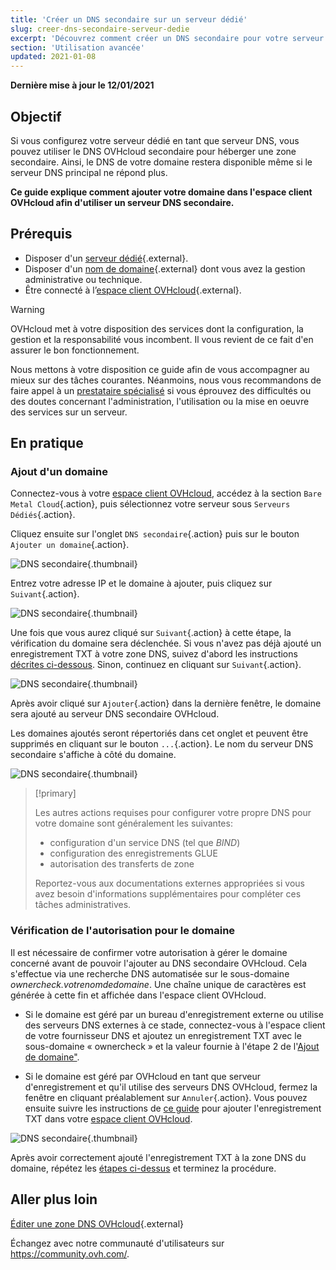 ```yaml
---
title: 'Créer un DNS secondaire sur un serveur dédié'
slug: creer-dns-secondaire-serveur-dedie
excerpt: 'Découvrez comment créer un DNS secondaire pour votre serveur dédié OVHcloud'
section: 'Utilisation avancée'
updated: 2021-01-08
---
```


**Dernière mise à jour le 12/01/2021**

## Objectif

Si vous configurez votre serveur dédié en tant que serveur DNS, vous pouvez utiliser le DNS OVHcloud secondaire pour héberger une zone secondaire. Ainsi, le DNS de votre domaine restera disponible même si le serveur DNS principal ne répond plus.

**Ce guide explique comment ajouter votre domaine dans l'espace client OVHcloud afin d'utiliser un serveur DNS secondaire.**


## Prérequis

* Disposer d'un [serveur dédié](https://www.ovh.com/fr/serveurs_dedies/){.external}.
* Disposer d'un [nom de domaine](https://www.ovh.com/fr/domaines/){.external} dont vous avez la gestion administrative ou technique.
* Être connecté à l’[espace client OVHcloud](https://www.ovh.com/auth/?action=gotomanager&from=https://www.ovh.com/fr/&ovhSubsidiary=fr){.external}.

> [!warning]
>
> OVHcloud met à votre disposition des services dont la configuration, la gestion et la responsabilité vous incombent. Il vous revient de ce fait d'en assurer le bon fonctionnement.
> 
> Nous mettons à votre disposition ce guide afin de vous accompagner au mieux sur des tâches courantes. Néanmoins, nous vous recommandons de faire appel à un [prestataire spécialisé](https://partner.ovhcloud.com/fr/directory/) si vous éprouvez des difficultés ou des doutes concernant l'administration, l'utilisation ou la mise en oeuvre des services sur un serveur.
> 


## En pratique

### Ajout d'un domaine <a name="ajoutdomaine"></a>

Connectez-vous à votre [espace client OVHcloud](https://www.ovh.com/auth/?action=gotomanager&from=https://www.ovh.com/fr/&ovhSubsidiary=fr), accédez à la section `Bare Metal Cloud`{.action}, puis sélectionnez votre serveur sous `Serveurs Dédiés`{.action}.

Cliquez ensuite sur  l'onglet `DNS secondaire`{.action} puis sur le bouton `Ajouter un domaine`{.action}.

![DNS secondaire](images/cp-01.png){.thumbnail}

Entrez votre adresse IP et le domaine à ajouter, puis cliquez sur `Suivant`{.action}.

![DNS secondaire](images/cp-02.png){.thumbnail}

Une fois que vous aurez cliqué sur `Suivant`{.action} à cette étape, la vérification du domaine sera déclenchée. Si vous n'avez pas déjà ajouté un enregistrement TXT à votre zone DNS, suivez d'abord les instructions [décrites ci-dessous](#verificationdomaine). Sinon, continuez en cliquant sur `Suivant`{.action}.

![DNS secondaire](images/cp-03.png){.thumbnail}

Après avoir cliqué sur `Ajouter`{.action} dans la dernière fenêtre, le domaine sera ajouté au serveur DNS secondaire OVHcloud.

Les domaines ajoutés seront répertoriés dans cet onglet et peuvent être supprimés en cliquant sur le bouton `...`{.action}. Le nom du serveur DNS secondaire s'affiche à côté du domaine.

![DNS secondaire](images/cp-05.png){.thumbnail}

> [!primary]
>
> Les autres actions requises pour configurer votre propre DNS pour votre domaine sont généralement les suivantes:
>
> - configuration d'un service DNS (tel que *BIND*)
> - configuration des enregistrements GLUE
> - autorisation des transferts de zone
>
> Reportez-vous aux documentations externes appropriées si vous avez besoin d'informations supplémentaires pour compléter ces tâches administratives.

### Vérification de l'autorisation pour le domaine <a name="verificationdomaine"></a>

Il est nécessaire de confirmer votre autorisation à gérer le domaine concerné avant de pouvoir l'ajouter au DNS secondaire OVHcloud. Cela s'effectue via une recherche DNS automatisée sur le sous-domaine *ownercheck.votrenomdedomaine*. Une chaîne unique de caractères est générée à cette fin et affichée dans l'espace client OVHcloud.

- Si le domaine est géré par un bureau d'enregistrement externe ou utilise des serveurs DNS externes à ce stade, connectez-vous à l'espace client de votre fournisseur DNS et ajoutez un enregistrement TXT avec le sous-domaine « ownercheck » et la valeur fournie à l'étape 2 de l'[Ajout de domaine"](#ajoutdomaine).

- Si le domaine est géré par OVHcloud en tant que serveur d'enregistrement et qu'il utilise des serveurs DNS OVHcloud, fermez la fenêtre en cliquant préalablement sur `Annuler`{.action}. Vous pouvez ensuite suivre les instructions de [ce guide](../../domains/editer-ma-zone-dns/) pour ajouter l'enregistrement TXT dans votre [espace client OVHcloud](https://www.ovh.com/auth/?action=gotomanager&from=https://www.ovh.com/fr/&ovhSubsidiary=fr).

![DNS secondaire](images/cp-04.png){.thumbnail}

Après avoir correctement ajouté l'enregistrement TXT à la zone DNS du domaine, répétez les [étapes ci-dessus](#ajoutdomaine) et terminez la procédure.

## Aller plus loin

[Éditer une zone DNS OVHcloud](https://docs.ovh.com/fr/domains/editer-ma-zone-dns/){.external}

Échangez avec notre communauté d'utilisateurs sur <https://community.ovh.com/>.
